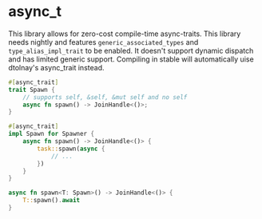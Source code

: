 # async_t

This library allows for zero-cost compile-time async-traits.
This library needs nightly and features `generic_associated_types` and `type_alias_impl_trait` to be enabled.
It doesn't support dynamic dispatch and has limited generic support.
Compiling in stable will automatically uise dtolnay's async_trait instead.

```rust
#[async_trait]
trait Spawn {
    // supports self, &self, &mut self and no self
    async fn spawn() -> JoinHandle<()>;
}

#[async_trait]
impl Spawn for Spawner {
    async fn spawn() -> JoinHandle<()> {
        task::spawn(async {
            // ...
        })
    }
}

async fn spawn<T: Spawn>() -> JoinHandle<()> {
    T::spawn().await
}
```